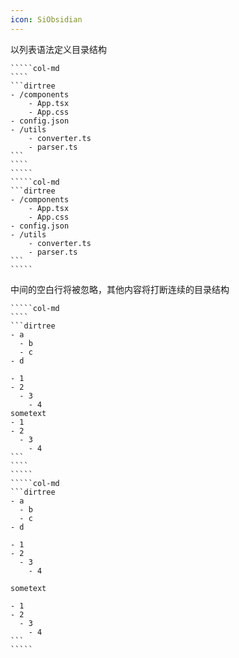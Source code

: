```yaml
---
icon: SiObsidian
---
```

以列表语法定义目录结构

``````col
`````col-md
````
```dirtree
- /components
	- App.tsx
	- App.css
- config.json
- /utils
	- converter.ts
	- parser.ts
```
````
`````
`````col-md
```dirtree
- /components
	- App.tsx
	- App.css
- config.json
- /utils
	- converter.ts
	- parser.ts
```
`````
``````
中间的空白行将被忽略，其他内容将打断连续的目录结构

``````col
`````col-md
````
```dirtree
- a
  - b
  - c
- d

- 1
- 2
  - 3
    - 4
sometext
- 1
- 2
  - 3
    - 4
```
````
`````
`````col-md
```dirtree
- a
  - b
  - c
- d

- 1
- 2
  - 3
    - 4

sometext

- 1
- 2
  - 3
    - 4
```
`````
``````

